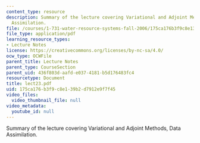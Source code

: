 ```yaml
---
content_type: resource
description: Summary of the lecture covering Variational and Adjoint Methods, Data
  Assimilation.
file: /courses/1-731-water-resource-systems-fall-2006/175ca176b3f9c8e139b2d7912e9f7f45_lect23.pdf
file_type: application/pdf
learning_resource_types:
- Lecture Notes
license: https://creativecommons.org/licenses/by-nc-sa/4.0/
ocw_type: OCWFile
parent_title: Lecture Notes
parent_type: CourseSection
parent_uid: 436f803d-aafd-e037-4181-b5d176483fc4
resourcetype: Document
title: lect23.pdf
uid: 175ca176-b3f9-c8e1-39b2-d7912e9f7f45
video_files:
  video_thumbnail_file: null
video_metadata:
  youtube_id: null
---
```

Summary of the lecture covering Variational and Adjoint Methods, Data Assimilation.